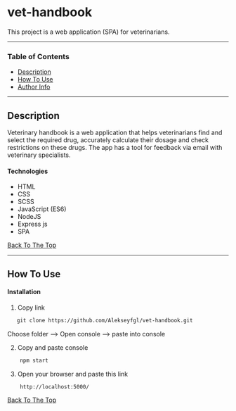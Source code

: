 # vet-handbook

This project is a web application (SPA) for veterinarians.

---

### Table of Contents

- [Description](#description)
- [How To Use](#how-to-use)
- [Author Info](#author-info)

---

## Description

Veterinary handbook is a web application that helps veterinarians find and select the required drug, accurately calculate their dosage and
check restrictions on these drugs. The app has a tool for feedback via email with veterinary specialists.

#### Technologies

- HTML
- CSS
- SCSS
- JavaScript (ES6)
- NodeJS
- Express js
- SPA

[Back To The Top](#vet-handbook)

---

## How To Use

#### Installation


1. Copy link  

```html
   git clone https://github.com/Alekseyfgl/vet-handbook.git
```

Сhoose folder --> Open console  --> paste into console


2. Copy and paste console

```html
    npm start
```

3. Open your browser and paste this link

```html
    http://localhost:5000/
```

[Back To The Top](#vet-handbook)



